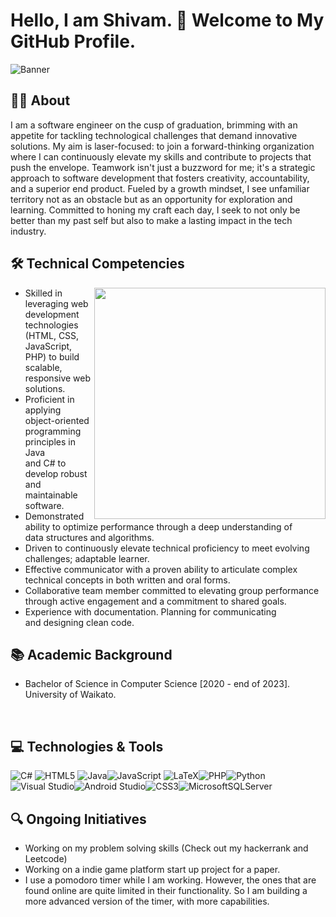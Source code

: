 <h1>Hello, I am Shivam. 👋 Welcome to My GitHub Profile. </h1>

![Banner](https://github.com/Zhredder/Zhredder/blob/main/banner.gif)

<h2> 🙋‍♂️ About</h2>

<p>I am a software engineer on the cusp of graduation, brimming with an appetite for tackling technological challenges that demand innovative solutions. My aim is laser-focused: to join a forward-thinking organization where I can continuously elevate my skills and contribute to projects that push the envelope. Teamwork isn't just a buzzword for me; it's a strategic approach to software development that fosters creativity, accountability, and a superior end product. Fueled by a growth mindset, I see unfamiliar territory not as an obstacle but as an opportunity for exploration and learning. Committed to honing my craft each day, I seek to not only be better than my past self but also to make a lasting impact in the tech industry.</p>

 <h2> 🛠 Technical Competencies </h2> <img width="370px" align="right" src="https://github.com/Zhredder/Zhredder/blob/main/batman.gif">

 -  Skilled in leveraging web development technologies (HTML, CSS, JavaScript, <br>PHP) to build scalable, responsive web solutions.
 -   Proficient in applying object-oriented programming principles in Java <br>and C# to develop robust and maintainable software.  
-  Demonstrated ability to optimize performance through a deep understanding of <br> data structures and algorithms.
-    Driven to continuously elevate technical proficiency to meet evolving <br> challenges; adaptable learner.
 -  Effective communicator with a proven ability to articulate complex  <br>technical concepts in both written and oral forms.
  -  Collaborative team member committed to elevating group performance<br> through active engagement and a commitment to shared goals.
  -  Experience with documentation. Planning for communicating <br> and designing clean code. 
 

<h2>📚 Academic Background</h2>

- Bachelor of Science in Computer Science [2020 - end of 2023]. University of Waikato.

  <br>


<h2>💻 Technologies & Tools</h2>

![C#](https://img.shields.io/badge/c%23-%23239120.svg?style=for-the-badge&logo=c-sharp&logoColor=white) ![HTML5](https://img.shields.io/badge/html5-%23E34F26.svg?style=for-the-badge&logo=html5&logoColor=white) ![Java](https://img.shields.io/badge/java-%23ED8B00.svg?style=for-the-badge&logo=openjdk&logoColor=white)![JavaScript](https://img.shields.io/badge/javascript-%23323330.svg?style=for-the-badge&logo=javascript&logoColor=%23F7DF1E) ![LaTeX](https://img.shields.io/badge/latex-%23008080.svg?style=for-the-badge&logo=latex&logoColor=white)![PHP](https://img.shields.io/badge/php-%23777BB4.svg?style=for-the-badge&logo=php&logoColor=white)![Python](https://img.shields.io/badge/python-3670A0?style=for-the-badge&logo=python&logoColor=ffdd54)![Visual Studio](https://img.shields.io/badge/Visual%20Studio-5C2D91.svg?style=for-the-badge&logo=visual-studio&logoColor=white)![Android Studio](https://img.shields.io/badge/Android%20Studio-3DDC84.svg?style=for-the-badge&logo=android-studio&logoColor=white)![CSS3](https://img.shields.io/badge/css3-%231572B6.svg?style=for-the-badge&logo=css3&logoColor=white)![MicrosoftSQLServer](https://img.shields.io/badge/Microsoft%20SQL%20Server-CC2927?style=for-the-badge&logo=microsoft%20sql%20server&logoColor=white)


<h2>🔍 Ongoing Initiatives</h2>

- Working on my problem solving skills (Check out my hackerrank and Leetcode)
- Working on a indie game platform start up project for a paper.
- I use a pomodoro timer while I am working. However, the ones that are found online are quite limited in their functionality. So I am building a more advanced version of the timer, with more capabilities. 

  










